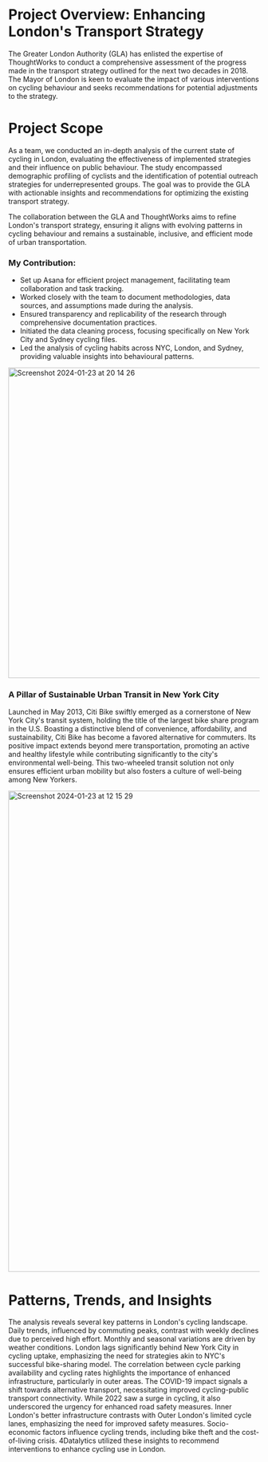 # Project Overview: Enhancing London's Transport Strategy
The Greater London Authority (GLA) has enlisted the expertise of ThoughtWorks to conduct a comprehensive assessment of the progress made in the transport strategy outlined for the next two decades in 2018. The Mayor of London is keen to evaluate the impact of various interventions on cycling behaviour and seeks recommendations for potential adjustments to the strategy.

# Project Scope
As a team, we conducted an in-depth analysis of the current state of cycling in London, evaluating the effectiveness of implemented strategies and their influence on public behaviour. The study encompassed demographic profiling of cyclists and the identification of potential outreach strategies for underrepresented groups. The goal was to provide the GLA with actionable insights and recommendations for optimizing the existing transport strategy.

The collaboration between the GLA and ThoughtWorks aims to refine London's transport strategy, ensuring it aligns with evolving patterns in cycling behaviour and remains a sustainable, inclusive, and efficient mode of urban transportation.

### My Contribution:
+ Set up Asana for efficient project management, facilitating team collaboration and task tracking.
+ Worked closely with the team to document methodologies, data sources, and assumptions made during the analysis.
+ Ensured transparency and replicability of the research through comprehensive documentation practices.
+ Initiated the data cleaning process, focusing specifically on New York City and Sydney cycling files.
+ Led the analysis of cycling habits across NYC, London, and Sydney, providing valuable insights into behavioural patterns.

<img width="623" alt="Screenshot 2024-01-23 at 20 14 26" src="https://github.com/gormezhatice/London_Transport_Consultancy/assets/133010718/b7dcb191-1801-4792-80ca-53abb6651d66">

### A Pillar of Sustainable Urban Transit in New York City
Launched in May 2013, Citi Bike swiftly emerged as a cornerstone of New York City's transit system, holding the title of the largest bike share program in the U.S. Boasting a distinctive blend of convenience, affordability, and sustainability, Citi Bike has become a favored alternative for commuters. Its positive impact extends beyond mere transportation, promoting an active and healthy lifestyle while contributing significantly to the city's environmental well-being. This two-wheeled transit solution not only ensures efficient urban mobility but also fosters a culture of well-being among New Yorkers.

<img width="965" alt="Screenshot 2024-01-23 at 12 15 29" src="https://github.com/gormezhatice/London_Transport_Consultancy/assets/133010718/4cad8d8a-e09f-45c2-8c2f-8a98f853f9e5">

# Patterns, Trends, and Insights
The analysis reveals several key patterns in London's cycling landscape. Daily trends, influenced by commuting peaks, contrast with weekly declines due to perceived high effort. Monthly and seasonal variations are driven by weather conditions. London lags significantly behind New York City in cycling uptake, emphasizing the need for strategies akin to NYC's successful bike-sharing model. The correlation between cycle parking availability and cycling rates highlights the importance of enhanced infrastructure, particularly in outer areas. The COVID-19 impact signals a shift towards alternative transport, necessitating improved cycling-public transport connectivity. While 2022 saw a surge in cycling, it also underscored the urgency for enhanced road safety measures. Inner London's better infrastructure contrasts with Outer London's limited cycle lanes, emphasizing the need for improved safety measures. Socio-economic factors influence cycling trends, including bike theft and the cost-of-living crisis. 4Datalytics utilized these insights to recommend interventions to enhance cycling use in London.

